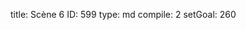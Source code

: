 title:          Scène 6
ID:             599
type:           md
compile:        2
setGoal:        260



